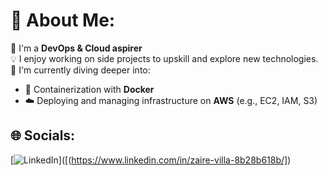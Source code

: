 # 💫 About Me:
🔧 I'm a **DevOps & Cloud aspirer**<br>
💡 I enjoy working on side projects to upskill and explore new technologies.<br>
🌱 I'm currently diving deeper into:<br>
  - 🐳 Containerization with **Docker**<br>
  - ☁️ Deploying and managing infrastructure on **AWS** (e.g., EC2, IAM, S3)<br>

## 🌐 Socials:
[![LinkedIn](https://img.shields.io/badge/LinkedIn-%230077B5.svg?logo=linkedin&logoColor=white)]([(https://www.linkedin.com/in/zaire-villa-8b28b618b/]) 

